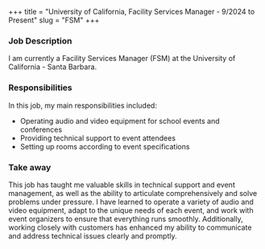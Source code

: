 +++
title = "University of California, Facility Services Manager - 9/2024 to Present"
slug = "FSM"
+++

### Job Description

I am currently a Facility Services Manager (FSM) at the University of California - Santa Barbara.

### Responsibilities

In this job, my main responsibilities included:
- Operating audio and video equipment for school events and conferences
- Providing technical support to event attendees
- Setting up rooms according to event specifications

### Take away

This job has taught me valuable skills in technical support and event management, as well as the ability to articulate comprehensively and solve problems under pressure. I have learned to operate a variety of audio and video equipment, adapt to the unique needs of each event, and work with event organizers to ensure that everything runs smoothly. Additionally, working closely with customers has enhanced my ability to communicate and address technical issues clearly and promptly.